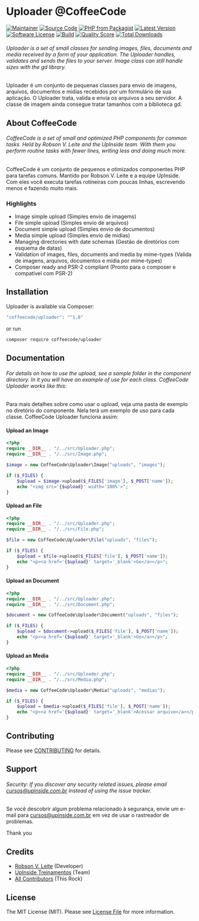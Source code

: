 # Uploader @CoffeeCode

[![Maintainer](http://img.shields.io/badge/maintainer-@robsonvleite-blue.svg?style=flat-square)](https://twitter.com/robsonvleite)
[![Source Code](http://img.shields.io/badge/source-coffeecode/uploader-blue.svg?style=flat-square)](https://github.com/robsonvleite/uploader)
[![PHP from Packagist](https://img.shields.io/packagist/php-v/coffeecode/uploader.svg?style=flat-square)](https://packagist.org/packages/coffeecode/uploader)
[![Latest Version](https://img.shields.io/github/release/robsonvleite/uploader.svg?style=flat-square)](https://github.com/robsonvleite/uploader/releases)
[![Software License](https://img.shields.io/badge/license-MIT-brightgreen.svg?style=flat-square)](LICENSE)
[![Build](https://img.shields.io/scrutinizer/build/g/robsonvleite/uploader.svg?style=flat-square)](https://scrutinizer-ci.com/g/robsonvleite/uploader)
[![Quality Score](https://img.shields.io/scrutinizer/g/robsonvleite/uploader.svg?style=flat-square)](https://scrutinizer-ci.com/g/robsonvleite/uploader)
[![Total Downloads](https://img.shields.io/packagist/dt/coffeecode/uploader.svg?style=flat-square)](https://packagist.org/packages/coffeecode/uploader)

###### Uploader is a set of small classes for sending images, files, documents and media received by a form of your application. The Uploader handles, validates and sends the files to your server. Image class can still handle sizes with the gd library.

Uploader é um conjunto de pequenas classes para envio de imagens, arquivos, documentos e midias recebidos por um formulário de sua aplicação. O Uploader trata, valida e envia os arquivos a seu servidor. A classe de imagem ainda consegue tratar tamanhos com a biblioteca gd.

## About CoffeeCode

###### CoffeeCode is a set of small and optimized PHP components for common tasks. Held by Robson V. Leite and the UpInside team. With them you perform routine tasks with fewer lines, writing less and doing much more.

CoffeeCode é um conjunto de pequenos e otimizados componentes PHP para tarefas comuns. Mantido por Robson V. Leite e a equipe UpInside. Com eles você executa tarefas rotineiras com poucas linhas, escrevendo menos e fazendo muito mais.

### Highlights

- Image simple upload (Simples envio de imagems)
- File simple upload (Simples envio de arquivos)
- Document simple upload (Simples envio de documentos)
- Media simple upload (Simples envio de midias)
- Managing directories with date schemas (Gestão de diretórios com esquema de datas)
- Validation of images, files, documents and media by mime-types (Valida de imagens, arquivos, documentos e mídia por mime-types)
- Composer ready and PSR-2 compliant (Pronto para o composer e compatível com PSR-2)

## Installation

Uploader is available via Composer:

```bash
"coffeecode/uploader": "^1.0"
```

or run

```bash
composer require coffeecode/uploader
```

## Documentation

###### For details on how to use the upload, see a sample folder in the component directory. In it you will have an example of use for each class. CoffeeCode Uploader works like this:

Para mais detalhes sobre como usar o upload, veja uma pasta de exemplo no diretório do componente. Nela terá um exemplo de uso para cada classe. CoffeeCode Uploader funciona assim:

#### Upload an Image

```php
<?php
require __DIR__ . "/../src/Uploader.php";
require __DIR__ . "/../src/Image.php";

$image = new CoffeeCode\Uploader\Image("uploads", "images");

if ($_FILES) {
    $upload = $image->upload($_FILES['image'], $_POST['name']);
    echo "<img src='{$upload}' width='100%'>";
}
```

#### Upload an File

```php
<?php
require __DIR__ . "/../src/Uploader.php";
require __DIR__ . "/../src/File.php";

$file = new CoffeeCode\Uploader\File("uploads", "files");

if ($_FILES) {
    $upload = $file->upload($_FILES['file'], $_POST['name']);
    echo "<p><a href='{$upload}' target='_blank'>Go</a></p>";
}
```

#### Upload an Document

```php
<?php
require __DIR__ . "/../src/Uploader.php";
require __DIR__ . "/../src/Document.php";

$document = new CoffeeCode\Uploader\Document("uploads", "files");

if ($_FILES) {
    $upload = $document->upload($_FILES['file'], $_POST['name']);
    echo "<p><a href='{$upload}' target='_blank'>Go</a></p>";
}
```

#### Upload an Media

```php
<?php
require __DIR__ . "/../src/Uploader.php";
require __DIR__ . "/../src/Media.php";

$media = new CoffeeCode\Uploader\Media("uploads", "medias");

if ($_FILES) {
    $upload = $media->upload($_FILES['file'], $_POST['name']);
    echo "<p><a href='{$upload}' target='_blank'>Acessar arquivo</a></p>";
}
```

## Contributing

Please see [CONTRIBUTING](https://github.com/robsonvleite/uploader/blob/master/CONTRIBUTING.md) for details.

## Support

###### Security: If you discover any security related issues, please email cursos@upinside.com.br instead of using the issue tracker.

Se você descobrir algum problema relacionado à segurança, envie um e-mail para cursos@upinside.com.br em vez de usar o rastreador de problemas.

Thank you

## Credits

- [Robson V. Leite](https://github.com/robsonvleite) (Developer)
- [UpInside Treinamentos](https://github.com/upinside) (Team)
- [All Contributors](https://github.com/robsonvleite/uploader/contributors) (This Rock)

## License

The MIT License (MIT). Please see [License File](https://github.com/robsonvleite/uploader/blob/master/LICENSE) for more information.
